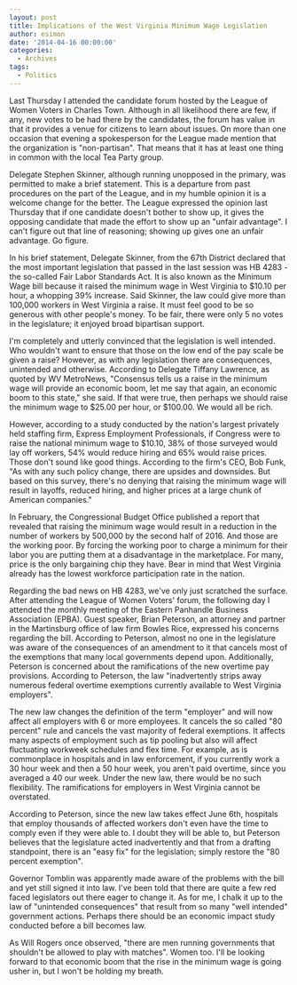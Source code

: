 ```yaml
---
layout: post
title: Implications of the West Virginia Minimum Wage Legislation
author: esimon
date: '2014-04-16 00:00:00'
categories:
  - Archives
tags:
  - Politics
---
```

Last Thursday I attended the candidate forum hosted by the League of Women Voters in Charles Town. Although in all likelihood there are few, if any, new votes to be had there by the candidates, the forum has value in that it provides a venue for citizens to learn about issues. On more than one occasion that evening a spokesperson for the League made mention that the organization is "non-partisan". That means that it has at least one thing in common with the local Tea Party group. 

Delegate Stephen Skinner, although running unopposed in the primary, was permitted to make a brief statement. This is a departure from past procedures on the part of the League, and in my humble opinion it is a welcome change for the better. The League expressed the opinion last Thursday that if one candidate doesn't bother to show up, it gives the opposing candidate that made the effort to show up an "unfair advantage". I can't figure out that line of reasoning; showing up gives one an unfair advantage. Go figure. 

In his brief statement, Delegate Skinner, from the 67th District declared that the most important legislation that passed in the last session was HB 4283 - the so-called Fair Labor Standards Act. It is also known as the Minimum Wage bill because it raised the minimum wage in West Virginia to $10.10 per hour, a whopping 39% increase. Said Skinner, the law could give more than 100,000 workers in West Virginia a raise. It must feel good to be so generous with other people's money. To be fair, there were only 5 no votes in the legislature; it enjoyed broad bipartisan support. 

I'm completely and utterly convinced that the legislation is well intended. Who wouldn't want to ensure that those on the low end of the pay scale be given a raise? However, as with any legislation there are consequences, unintended and otherwise. According to Delegate Tiffany Lawrence, as quoted by WV MetroNews, "Consensus tells us a raise in the minimum wage will provide an economic boom, let me say that again, an economic boom to this state," she said. If that were true, then perhaps we should raise the minimum wage to $25.00 per hour, or $100.00. We would all be rich. 

However, according to a study conducted by the nation's largest privately held staffing firm, Express Employment Professionals, if Congress were to raise the national minimum wage to $10.10, 38% of those surveyed would lay off workers, 54% would reduce hiring and 65% would raise prices. Those don't sound like good things. According to the firm's CEO, Bob Funk, "As with any such policy change, there are upsides and downsides. But based on this survey, there's no denying that raising the minimum wage will result in layoffs, reduced hiring, and higher prices at a large chunk of American companies."

In February, the Congressional Budget Office published a report that revealed that raising the minimum wage would result in a reduction in the number of workers by 500,000 by the second half of 2016. And those are the working poor. By forcing the working poor to charge a minimum for their labor you are putting them at a disadvantage in the marketplace. For many, price is the only bargaining chip they have. Bear in mind that West Virginia already has the lowest workforce participation rate in the nation.

Regarding the bad news on HB 4283, we've only just scratched the surface. After attending the League of Women Voters' forum, the following day I attended the monthly meeting of the Eastern Panhandle Business Association (EPBA). Guest speaker, Brian Peterson, an attorney and partner in the Martinsburg office of law firm Bowles Rice, expressed his concerns regarding the bill. According to Peterson, almost no one in the legislature was aware of the consequences of an amendment to it that cancels most of the exemptions that many local governments depend upon. Additionally, Peterson is concerned about the ramifications of the new overtime pay provisions. According to Peterson, the law "inadvertently strips away numerous federal overtime exemptions currently available to West Virginia employers". 

The new law changes the definition of the term "employer" and will now affect all employers with 6 or more employees. It cancels the so called "80 percent" rule and cancels the vast majority of federal exemptions. It affects many aspects of employment such as tip pooling but also will affect fluctuating workweek schedules and flex time. For example, as is commonplace in hospitals and in law enforcement, if you currently work a 30 hour week and then a 50 hour week, you aren't paid overtime, since you averaged a 40 our week. Under the new law, there would be no such flexibility. The ramifications for employers in West Virginia cannot be overstated. 

According to Peterson, since the new law takes effect June 6th, hospitals that employ thousands of affected workers don't even have the time to comply even if they were able to. I doubt they will be able to, but Peterson believes that the legislature acted inadvertently and that from a drafting standpoint, there is an "easy fix" for the legislation; simply restore the "80 percent exemption". 

Governor Tomblin was apparently made aware of the problems with the bill and yet still signed it into law. I've been told that there are quite a few red faced legislators out there eager to change it. As for me, I chalk it up to the law of "unintended consequences" that result from so many "well intended" government actions. Perhaps there should be an economic impact study conducted before a bill becomes law. 

As Will Rogers once observed, "there are men running governments that shouldn't be allowed to play with matches". Women too. I'll be looking forward to that economic boom that the rise in the minimum wage is going usher in, but I won't be holding my breath. 

